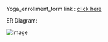 Yoga_enrollment_form link : [click here](https://yogaenrollmentform.great-site.net/)

ER Diagram:

![image](https://github.com/jeelanibaba/yoga_enrollment_form/assets/139853132/de989005-f5f6-4c71-8d11-0564b684f30a)
